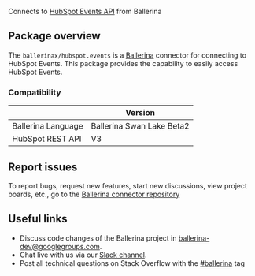Connects to [HubSpot Events API](https://developers.hubspot.com/docs/api/overview) from Ballerina

## Package overview

The `ballerinax/hubspot.events` is a [Ballerina](https://ballerina.io/) connector for connecting to HubSpot Events.
This package provides the capability to easily access  HubSpot Events.

### Compatibility
|                      | Version                    |
|----------------------|----------------------------|
| Ballerina Language   | Ballerina Swan Lake Beta2  |
| HubSpot REST API     | V3                         |

## Report issues
To report bugs, request new features, start new discussions, view project boards, etc., go to the [Ballerina connector repository](https://github.com/ballerina-platform/ballerinax-openapi-connectors)
## Useful links
- Discuss code changes of the Ballerina project in [ballerina-dev@googlegroups.com](mailto:ballerina-dev@googlegroups.com).
- Chat live with us via our [Slack channel](https://ballerina.io/community/slack/).
- Post all technical questions on Stack Overflow with the [#ballerina](https://stackoverflow.com/questions/tagged/ballerina) tag
